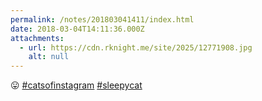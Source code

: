 ```yaml
---
permalink: /notes/201803041411/index.html
date: 2018-03-04T14:11:36.000Z
attachments:
  - url: https://cdn.rknight.me/site/2025/12771908.jpg
    alt: null
---
```


😛 <a href="https://pixelfed.social/discover/tags/catsofinstagram?src=hash" title="#catsofinstagram" class="u-url hashtag" rel="external nofollow noopener">#catsofinstagram</a> <a href="https://pixelfed.social/discover/tags/sleepycat?src=hash" title="#sleepycat" class="u-url hashtag" rel="external nofollow noopener">#sleepycat</a>
